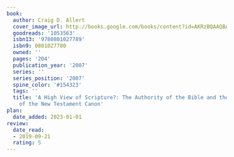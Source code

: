 ```yaml
---
book:
  author: Craig D. Allert
  cover_image_url: http://books.google.com/books/content?id=AKRzBQAAQBAJ&printsec=frontcover&img=1&zoom=1&edge=curl&source=gbs_api
  goodreads: '1053563'
  isbn13: '9780801027789'
  isbn9: 0801027780
  owned: ''
  pages: '204'
  publication_year: '2007'
  series: ''
  series_position: '2007'
  spine_color: '#154323'
  tags: ''
  title: 'A High View of Scripture?: The Authority of the Bible and the Formation
    of the New Testament Canon'
plan:
  date_added: 2023-01-01
review:
  date_read:
  - 2019-09-21
  rating: 5
---
```

